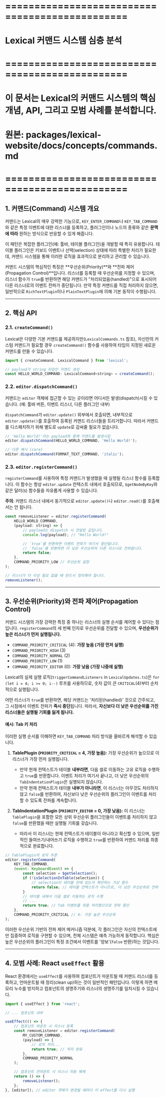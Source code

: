 # ===============================================

# Lexical 커맨드 시스템 심층 분석

# ===============================================

# 이 문서는 Lexical의 커맨드 시스템의 핵심 개념, API, 그리고 모범 사례를 분석합니다.

# 원본: packages/lexical-website/docs/concepts/commands.md

# ===============================================

## 1. 커맨드(Command) 시스템 개요

커맨드는 Lexical의 매우 강력한 기능으로, `KEY_ENTER_COMMAND`나 `KEY_TAB_COMMAND`와 같은 특정 이벤트에 대한 리스너를 등록하고, 플러그인이나 노드의 종류와 같은 **문맥에 따라** 원하는 방식으로 반응할 수 있게 해줍니다.

이 패턴은 복잡한 플러그인(예: 툴바, 테이블 플러그인)을 개발할 때 특히 유용합니다. 테이블 플러그인은 키보드 이벤트나 선택(selection) 상태에 따라 특별한 처리가 필요한데, 커맨드 시스템을 통해 이러한 로직을 효과적으로 분리하고 관리할 수 있습니다.

커맨드 시스템의 핵심적인 특징은 **우선순위(Priority)**와 **전파 제어(Propagation Control)**입니다. 리스너를 등록할 때 우선순위를 지정할 수 있으며, 리스너 함수가 `true`를 반환하면 해당 커맨드가 "처리되었음(handled)"으로 표시되어 다른 리스너로의 이벤트 전파가 중단됩니다. 만약 특정 커맨드를 직접 처리하지 않으면, 일반적으로 `RichTextPlugin`이나 `PlainTextPlugin`에 의해 기본 동작이 수행됩니다.

---

## 2. 핵심 API

### 2.1. `createCommand()`

Lexical은 다양한 기본 커맨드를 제공하지만(`LexicalCommands.ts` 참조), 자신만의 커스텀 커맨드가 필요할 경우 `createCommand()` 함수를 사용하여 타입이 지정된 새로운 커맨드를 만들 수 있습니다.

```javascript
import { createCommand, LexicalCommand } from 'lexical';

// payload가 string 타입인 커맨드 생성
const HELLO_WORLD_COMMAND: LexicalCommand<string> = createCommand();
```

### 2.2. `editor.dispatchCommand()`

커맨드는 `editor` 객체에 접근할 수 있는 곳이라면 어디서든 발생(dispatch)시킬 수 있습니다. (예: 툴바 버튼, 이벤트 리스너, 다른 플러그인 내부)

`dispatchCommand`가 `editor.update()` 외부에서 호출되면, 내부적으로 `editor.update()`를 호출하여 등록된 커맨드 리스너들을 트리거합니다. 따라서 커맨드를 디스패치하기 위해 별도로 `update`로 감싸줄 필요가 없습니다.

```javascript
// 'Hello World!'라는 payload와 함께 커맨드를 발생시킴
editor.dispatchCommand(HELLO_WORLD_COMMAND, 'Hello World!');

// 다른 예시 (core)
editor.dispatchCommand(FORMAT_TEXT_COMMAND, 'italic');
```

### 2.3. `editor.registerCommand()`

`registerCommand`를 사용하여 특정 커맨드가 발생했을 때 실행될 리스너 함수를 등록합니다. 이 함수는 항상 `editor.update` 컨텍스트 내에서 호출되므로, `$getNodeByKey`와 같은 달러(`$`) 함수들을 자유롭게 사용할 수 있습니다.

**주의**: 커맨드 리스너 내에서 동기적으로 `editor.update()`나 `editor.read()`를 호출해서는 안 됩니다.

```javascript
const removeListener = editor.registerCommand(
	HELLO_WORLD_COMMAND,
	(payload: string) => {
		// payload는 dispatch 시 전달된 값입니다.
		console.log(payload); // "Hello World!"

		// `true`를 반환하면 이벤트 전파가 여기서 중단됩니다.
		// `false`를 반환하면 더 낮은 우선순위의 다른 리스너로 전파됩니다.
		return false;
	},
	COMMAND_PRIORITY_LOW // 우선순위 설정
);

// 리스너가 더 이상 필요 없을 때 반드시 정리해야 합니다.
removeListener();
```

---

## 3. 우선순위(Priority)와 전파 제어(Propagation Control)

커맨드 시스템의 가장 강력한 특징 중 하나는 리스너의 실행 순서를 제어할 수 있다는 점입니다. `registerCommand`의 세 번째 인자로 우선순위를 전달할 수 있으며, **우선순위가 높은 리스너가 먼저 실행됩니다.**

-   `COMMAND_PRIORITY_CRITICAL` (4): **가장 높음 (가장 먼저 실행)**
-   `COMMAND_PRIORITY_HIGH` (3)
-   `COMMAND_PRIORITY_NORMAL` (2)
-   `COMMAND_PRIORITY_LOW` (1)
-   `COMMAND_PRIORITY_EDITOR` (0): **가장 낮음 (가장 나중에 실행)**

Lexical의 실제 실행 로직(`triggerCommandListeners` in `LexicalUpdates.ts`)은 `for (let i = 4; i >= 0; i--)` 루프를 사용하므로, 숫자 값이 큰 `CRITICAL`(4)부터 순차적으로 실행됩니다.

어떤 리스너가 `true`를 반환하면, 해당 커맨드는 '처리된(handled)' 것으로 간주되고, 그 시점에서 이벤트 전파가 **즉시 중단**됩니다. 따라서, **자신보다 더 낮은 우선순위를 가진 리스너들은 실행될 기회를 잃게 됩니다.**

#### 예시: Tab 키 처리

이러한 실행 순서를 이해하면 `KEY_TAB_COMMAND` 처리 방식을 올바르게 해석할 수 있습니다.

1.  **TablePlugin (`PRIORITY_CRITICAL` = 4, 가장 높음):**
    가장 우선순위가 높으므로 이 리스너가 가장 먼저 실행됩니다.

    -   만약 현재 컨텍스트가 테이블 **내부라면**, 다음 셀로 이동하는 고유 로직을 수행하고 `true`를 반환합니다. 이벤트 처리가 여기서 끝나고, 더 낮은 우선순위의 `TabIndentationPlugin`은 실행되지 않습니다.
    -   만약 현재 컨텍스트가 테이블 **내부가 아니라면**, 이 리스너는 아무것도 처리하지 않고 `false`를 반환하여, 자신보다 낮은 우선순위의 플러그인이 이벤트를 처리할 수 있도록 전파를 계속합니다.

2.  **TabIndentationPlugin (`PRIORITY_EDITOR` = 0, 가장 낮음):**
    이 리스너는 `TablePlugin`을 포함한 모든 상위 우선순위 플러그인들이 이벤트를 처리하지 않고 `false`를 반환했을 때만 실행될 기회를 갖습니다.
    -   따라서 이 리스너는 현재 컨텍스트가 테이블이 아니라고 확신할 수 있으며, 일반적인 들여쓰기/내어쓰기 로직을 수행하고 `true`를 반환하여 커맨드 처리를 최종적으로 완료합니다.

```javascript
// TablePlugin의 로직 추론
editor.registerCommand(
	KEY_TAB_COMMAND,
	(event: KeyboardEvent) => {
		const selection = $getSelection();
		if (!isSelectionInTable(selection)) {
			// selection이 테이블 안에 있는지 확인하는 가상 함수
			return false; // 테이블 컨텍스트가 아니므로, 더 낮은 우선순위로 전파
		}
		// 테이블 내에서 다음 셀로 이동하는 로직 수행
		// ...
		return true; // Tab 이벤트를 최종 처리했으므로 전파 중단
	},
	COMMAND_PRIORITY_CRITICAL // 4: 가장 높은 우선순위
);
```

이러한 우선순위 기반의 전파 제어 메커니즘 덕분에, 각 플러그인은 자신의 컨텍스트에만 집중하여 로직을 구현할 수 있으며, 전체 시스템은 예측 가능하게 동작합니다. 핵심은 높은 우선순위의 플러그인이 특정 조건에서 이벤트를 '양보'(`false` 반환)하는 것입니다.

---

## 4. 모범 사례: React `useEffect` 활용

React 환경에서는 `useEffect`를 사용하여 컴포넌트가 마운트될 때 커맨드 리스너를 등록하고, 언마운트될 때 정리(clean up)하는 것이 일반적인 패턴입니다. 이렇게 하면 메모리 누수를 방지하고 컴포넌트의 생명주기와 리스너의 생명주기를 일치시킬 수 있습니다.

```jsx
import { useEffect } from 'react';

// ... 컴포넌트 내부

useEffect(() => {
	// 컴포넌트 마운트 시 리스너 등록
	const removeListener = editor.registerCommand(
		MY_CUSTOM_COMMAND,
		(payload) => {
			// 로직 처리...
			return true; // 처리 완료
		},
		COMMAND_PRIORITY_NORMAL
	);

	// 컴포넌트 언마운트 시 리스너 자동 해제
	return () => {
		removeListener();
	};
}, [editor]); // editor 객체가 변경될 때마다 이 effect를 다시 실행
```
